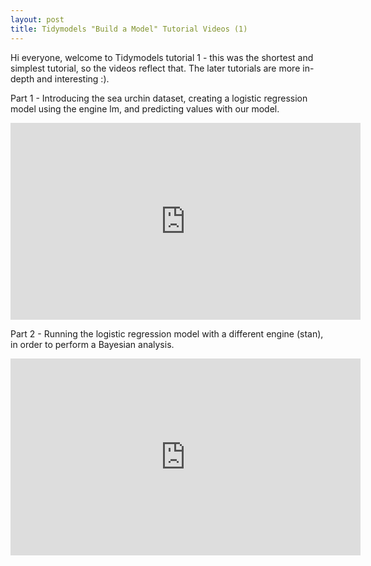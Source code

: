 ```yaml
---
layout: post
title: Tidymodels "Build a Model" Tutorial Videos (1)
---
```


Hi everyone, welcome to Tidymodels tutorial 1 - this was the shortest and simplest tutorial, so the videos reflect that. The later tutorials are more in-depth and interesting :). 


Part 1 - Introducing the sea urchin dataset, creating a logistic regression model using the engine lm, and predicting values with our model. 
<iframe width="560" height="315" src="https://www.youtube.com/embed/dGEVhCa2I50" frameborder="0" allow="autoplay; encrypted-media" allowfullscreen></iframe>

Part 2 - Running the logistic regression model with a different engine (stan), in order to perform a Bayesian analysis. 
<iframe width="560" height="315" src="https://www.youtube.com/embed/TviDLDrHs1I" frameborder="0" allow="autoplay; encrypted-media" allowfullscreen></iframe>